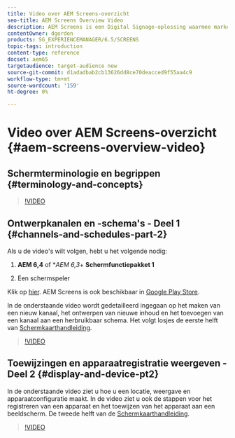 ```yaml
---
title: Video over AEM Screens-overzicht
seo-title: AEM Screens Overview Video
description: AEM Screens is een Digital Signage-oplossing waarmee marketers dynamische en interactieve digitale ervaringen kunnen publiceren naar verschillende soorten schermen.
contentOwner: dgordon
products: SG_EXPERIENCEMANAGER/6.5/SCREENS
topic-tags: introduction
content-type: reference
docset: aem65
targetaudience: target-audience new
source-git-commit: d1adadbab2cb13626dd8ce70deacced9f55aa4c9
workflow-type: tm+mt
source-wordcount: '159'
ht-degree: 0%

---
```



# Video over AEM Screens-overzicht {#aem-screens-overview-video}

## Schermterminologie en begrippen {#terminology-and-concepts}

>[!VIDEO](https://video.tv.adobe.com/v/21353?quality=9)


## Ontwerpkanalen en -schema&#39;s - Deel 1 {#channels-and-schedules-part-2}

Als u de video&#39;s wilt volgen, hebt u het volgende nodig:

1. **AEM 6,4** of **AEM 6,3*+ **Schermfunctiepakket 1**

1. Een schermspeler

Klik op [hier](https://download.macromedia.com/screens/). AEM Screens is ook beschikbaar in [Google Play Store](https://play.google.com/store/apps/details?id=com.adobe.aem.screens.player&amp;hl=en). <!-- LINK IS 404 WITH NO SUITABLE REPLACEMENT See [Installing and Configuring Screens](https://helpx.adobe.com/experience-manager/6-4/help/sites-deploying/configuring-screens-introduction.html) for more details. -->

In de onderstaande video wordt gedetailleerd ingegaan op het maken van een nieuw kanaal, het ontwerpen van nieuwe inhoud en het toevoegen van een kanaal aan een herbruikbaar schema. Het volgt losjes de eerste helft van [Schermkaarthandleiding](kickstart-for-aem-screens.md).

>[!VIDEO](https://video.tv.adobe.com/v/21387?quality=9)

## Toewijzingen en apparaatregistratie weergeven - Deel 2 {#display-and-device-pt2}

In de onderstaande video ziet u hoe u een locatie, weergave en apparaatconfiguratie maakt. In de video ziet u ook de stappen voor het registreren van een apparaat en het toewijzen van het apparaat aan een beeldscherm. De tweede helft van de [Schermkaarthandleiding](kickstart-for-aem-screens.md).

>[!VIDEO](https://video.tv.adobe.com/v/21411?quality=9)

